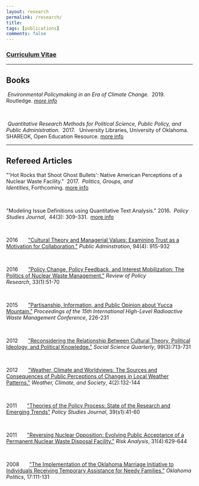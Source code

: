 ```yaml
---
layout: research
permalink: /research/
title:
tags: [publications]
comments: false
---
```


<!-- Currently I have two major projects in development; a [book](http://matthewcnowlin.com/book/) project on climate change policy and [Our Coastal Future Forum](http://www.scseagrant.org/Content/?cid=937).

<br />
Our Coastal Future Forum received funding from a National Academies [Gulf Research Program](http://www.nationalacademies.org/gulf/index.html) exploratory grant in 2016. The project in which the forum is based is entitled, _Can deliberative discussions lay a foundation for integrated decision-making networks?_. It was developed with [Susan Lovelace](http://marinebiology.cofc.edu/about-the-program/faculty-listing/lovelace-susan.php) from the [South Carolina Sea Grant Consortium](http://www.scseagrant.org) and the College of Charleston and [Justin Reedy](http://justinreedy.org) from the [University of Oklahoma](http://www.ou.edu). The project seeks to engage the public, natural resource managers, and decision-makers in a deliberative process to address issues facing coastal communities. 

<br />
Below are links to my publications and in a few papers that are in progress. --> 


<h3><a href="{{ site.url }}/files/nowlinCVshort.pdf"><u>Curriculum Vitae</u></a>&nbsp;<i class="fa fa-file-pdf-o"></i></h3>
       
<hr class="separator">

## Books 

<p><i class="fa fa-book"></i>&nbsp;<em>Environmental Policymaking in an Era of Climate Change.</em>&nbsp; 2019. &nbsp; Routledge.&nbsp;<i class="fa fa-long-arrow-right"><a href="{{ site.url}}/research/book.html">more info</a></i></p>  

<br />
<p><i class="fa fa-book"></i>&nbsp;<em>Quantitative Research Methods for Political Science, Public Policy, and Public Administration.</em>&nbsp; 2017. &nbsp; University Libraries, University of Oklahoma. SHAREOK, Open Education Resource.&nbsp;<a href="{{ site.url}}/research/statsBook.html">more info</a><nav class="navbar navbar-right"></nav></p>  

<hr class="separator">

## Refereed Articles 

<p>"'Hot Rocks that Shoot Ghost Bullets': Native American Perceptions of a Nuclear Waste Facility."&nbsp; 2017. &nbsp;<em>Politics, Groups, and Identities</em>,&nbsp;Forthcoming.&nbsp;<a href="{{ site.url}}/research/hot-rocks.html">more info</a>&nbsp;<i class="fa fa-file-o"></i></p>

<br />
<p>"Modeling Issue Definitions using Quantitative Text Analysis."&nbsp;2016. &nbsp;<em>Policy Studies Journal</em>,&nbsp; 44(3): 309-331. &nbsp;<a href="{{ site.url}}/research/issue-definitions.html">more info</a>&nbsp;<i class="fa fa-file-o"></i></p>

<br />
<p>2016&nbsp;&nbsp;&nbsp;&nbsp; <i class="fa fa-file"></i>&nbsp;&nbsp;<a href="{{ site.url}}/research/pa2016.html">"Cultural Theory and Managerial Values: Examining Trust as a Motivation for Collaboration."</a>&nbsp;<em>Public Adminstration</em>,&nbsp;94(4): 915-932</p>

<br />
<p>2016&nbsp;&nbsp;&nbsp;&nbsp; <i class="fa fa-file"></i>&nbsp;&nbsp;<a href="{{ site.url}}/research/rpr2016.html">"Policy Change, Policy Feedback, and Interest Mobilization: The Politics of Nuclear Waste Management."</a>&nbsp;<em>Review of Policy Research</em>,&nbsp;33(1):51-70</p>

<br />
<p>2015&nbsp;&nbsp;&nbsp;&nbsp; <i class="fa fa-file"></i>&nbsp;&nbsp;<a href="{{ site.url}}/research/ans2015.html">"Partisanship, Information, and Public Opinion about Yucca Mountain."</a>&nbsp;<em>Proceedings of the 15th International High-Level Radioactive Waste Management Conference</em>,&nbsp;226-231</p>

<br />
<p>2012&nbsp;&nbsp;&nbsp;&nbsp; <i class="fa fa-file"></i>&nbsp;&nbsp;<a href="{{ site.url}}/research/ssq2012.html">"Reconsidering the Relationship Between Cultural Theory, Political Ideology, and Political Knowledge."</a>&nbsp;<em>Social Science Quarterly</em>,&nbsp;99(3):713-731</p>

<br />
<p>2012&nbsp;&nbsp;&nbsp;&nbsp; <i class="fa fa-file"></i>&nbsp;&nbsp;<a href="{{ site.url}}/research/wcs2012.html">"Weather, Climate and Worldviews: The Sources and Consequences of Public Perceptions of Changes in Local Weather Patterns."</a>&nbsp;<em>Weather, Climate, and Society</em>,&nbsp;4(2):132-144</p>

<br />
<p>2011&nbsp;&nbsp;&nbsp;&nbsp; <i class="fa fa-file"></i>&nbsp;&nbsp;<a href="{{ site.url}}/research/psj2011.html">"Theories of the Policy Process: State of the Research and Emerging Trends"</a>&nbsp;<em>Policy Studies Journal</em>,&nbsp;39(s1):41-60</p>

<br />
<p>2011&nbsp;&nbsp;&nbsp;&nbsp; <i class="fa fa-file"></i>&nbsp;&nbsp;<a href="{{ site.url}}/research/ra2011.html">"Reversing Nuclear Opposition: Evolving Public Acceptance of a Permanent Nuclear Waste Disposal Facility."</a>&nbsp;<em>Risk Analysis</em>,&nbsp;31(4):629-644</p>

<br />
<p>2008&nbsp;&nbsp;&nbsp;&nbsp; <i class="fa fa-file"></i>&nbsp;&nbsp;<a href="{{ site.url}}/research/op2008.html">"The Implementation of the Oklahoma Marriage Initiative to Individuals Receiving Temporary Assistance for Needy Families."</a>&nbsp;<em>Oklahoma Politics</em>,&nbsp;17:111-131</p>




